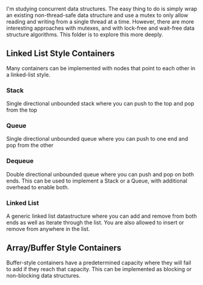 I'm studying concurrent data structures.  The easy thing to do is simply wrap an existing non-thread-safe data structure and use a mutex to only allow reading and writing from a single thread at a time.  However, there are more interesting approaches with mutexes, and with lock-free and wait-free data structure algorithms.  This folder is to explore this more deeply.

## Linked List Style Containers

Many containers can be implemented with nodes that point to each other in a linked-list style.

### Stack

Single directional unbounded stack where you can push to the top and pop from the top

### Queue

Single directional unbounded queue where you can push to one end and pop from the other

### Dequeue

Double directional unbounded queue where you can push and pop on both ends.  This can be used to implement a Stack or a Queue, with additional overhead to enable both.

### Linked List

A generic linked list datastructure where you can add and remove from both ends as well as iterate through the list.  You are also allowed to insert or remove from anywhere in the list.

## Array/Buffer Style Containers

Buffer-style containers have a predetermined capacity where they will fail to add if they reach that capacity.  This can be implemented as blocking or non-blocking data structures.

### 
